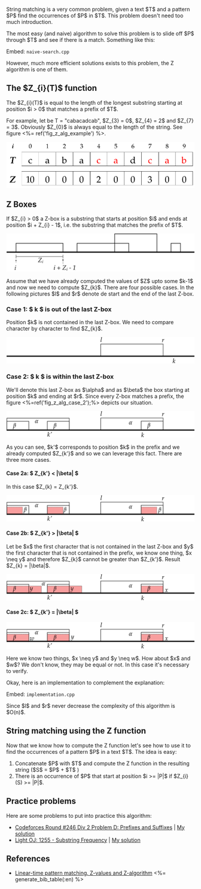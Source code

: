 <p>String matching is a very common problem, given a text $T$ and a pattern $P$ find the occurrences of $P$ in $T$. This problem doesn't need too much introduction.</p>

<p>The most easy (and naive) algorithm to solve this problem is to slide off $P$ through $T$ and see if there is a match. Something like this:</p>

Embed: `naive-search.cpp`

However, much more efficient solutions exists to this problem, the Z algorithm is one of them.

<h2>The $Z_{i}(T)$ function</h2>

<div class="box">
  The $Z_{i}(T)$ is equal to the length of the longest substring starting at position $i > 0$ that matches a prefix of $T$.
</div> 

<p>For example, let be T = "cabacadcab", $Z_{3} = 0$, $Z_{4} = 2$ and $Z_{7} = 3$. Obviously $Z_{0}$ is always equal to the length of the string. See figure <%= ref('fig_z_alg_example') %>.</p>

![Z Algorithm example](z_alg_example.png)

## Z Boxes

<div class="box">
    If $Z_{i} > 0$ a Z-box is a substring that starts at position $i$ and ends at position $i + Z_{i} - 1$, i.e. the substring that matches the prefix of $T$.
</div>

![Z-Boxes](z_boxes.svg)


<p>Assume that we have already computed the values of $Z$ upto some $k-1$ and now we need to compute $Z_{k}$. There are four possible cases. In the following pictures $l$ and $r$ denote de start and the end of the last Z-box.</p>

### Case 1: $ k $ is out of the last Z-box

<p>Position $k$ is not contained in the last Z-box. We need to compare character by character to find $Z_{k}$.</p>

![Case 1](z_alg_cases_1.svg)


### Case 2: $ k $ is within the last Z-box

<p>We'll denote this last Z-box as $\alpha$ and as $\beta$ the box starting at position $k$ and ending at $r$. Since every Z-box matches a prefix, the figure <%=ref('fig_z_alg_case_2');%> depicts our situation.</p>

![Case 2](z_alg_cases_2.svg)

<p>As you can see, $k'$ corresponds to position $k$ in the prefix and we already computed $Z_{k'}$ and so we can leverage this fact. There are three more cases.</p>


#### Case 2a: $ Z_{k'} < |\\beta| $

<p>In this case $Z_{k} = Z_{k'}$.</p>

![Case 2a](z_alg_cases_2a.svg)


#### Case 2b: $ Z_{k'} > |\\beta| $

<p>Let be $x$ the first character that is not contained in the last Z-box and $y$ the first character that is not contained in the prefix, we know one thing, $x \neq y$ and therefore $Z_{k}$ cannot be greater than $Z_{k'}$. Result $Z_{k} = |\beta|$.</p>

![Case 2b](z_alg_cases_2b.svg)

#### Case 2c: $ Z_{k'} = |\beta| $

![Case 2c](z_alg_cases_2c.svg)

<p>Here we know two things, $x \neq y$  and $y \neq w$. How about $x$ and $w$? We don't know, they may be equal or not. In this case it's necessary to verify.</p>

<p>Okay, here is an implementation to complement the explanation:</p>

Embed: `implementation.cpp`

<p>Since $l$ and $r$ never decrease the complexity of this algorithm is $O(n)$.</p>

## String matching using the Z function

<p>Now that we know how to compute the Z function let's see how to use it to find the occurrences of a pattern $P$ in a text $T$. The idea is easy:</p>

<ol>
  <li>Concatenate $P$ with $T$ and compute the Z function in the resulting string ($S$ = $P$ + $T$ )</li>
  <li>There is an occurrence of $P$ that start at position $i >= |P|$ if  $Z_{i}(S) >= |P|$.</li>
</ol>

<h2>Practice problems</h2>
<p>Here are some problems to put into practice this algorithm:</p>

<ul>
  <li><a href="http://codeforces.com/contest/432/problem/D" target="_blank">Codeforces Round #246 Div 2 Problem D: Prefixes and Suffixes</a> | <a href="https://gist.github.com/rendon/0cd66d5891b5758cd382" target="_blank">My solution</a></li>
  <li><a href="http://lightoj.com/volume_showproblem.php?problem=1255" target="_blank">Light OJ: 1255 - Substring Frequency</a> | <a href="https://gist.github.com/rendon/43bbc8f3fbcb8d231c99" target="_blank">My solution</a></li>
</ul>

## References

- [Linear-time pattern matching. Z-values and Z-algorithm](http://www.cs.ucdavis.edu/~gusfield/cs122f10/videolist.html)
<%= generate_bib_table(:en) %>

